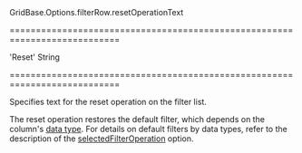 <!--id-->GridBase.Options.filterRow.resetOperationText<!--/id-->
===========================================================================
<!--default-->'Reset'<!--/default-->
<!--type-->String<!--/type-->
===========================================================================

<!--shortDescription-->
Specifies text for the reset operation on the filter list.
<!--/shortDescription-->

<!--fullDescription-->
The reset operation restores the default filter, which depends on the column's [data type]({basewidgetpath}/Configuration/columns/#dataType). For details on default filters by data types, refer to the description of the [selectedFilterOperation]({basewidgetpath}/Configuration/columns/#selectedFilterOperation) option.
<!--/fullDescription-->